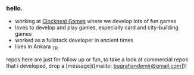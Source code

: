 ### hello.

  - working at [Clocknest Games]([https://github.com/clocknest-games]) where we develop lots of fun games
  - loves to develop and play games, especially card and city-building games
  - worked as a fullstack developer in ancient times
  - lives in Ankara <sub>TR</sub>

repos here are just for follow up or fun, to take a look at commercial repos that i developed, drop a [message]([mailto: bugrahandemir@gmail.com])!

<!--
**bugdem/bugdem** is a ✨ _special_ ✨ repository because its `README.md` (this file) appears on your GitHub profile.

Here are some ideas to get you started:

- 🔭 I’m currently working on ...
- 🌱 I’m currently learning ...
- 👯 I’m looking to collaborate on ...
- 🤔 I’m looking for help with ...
- 💬 Ask me about ...
- 📫 How to reach me: ...
- 😄 Pronouns: ...
- ⚡ Fun fact: ...
-->
